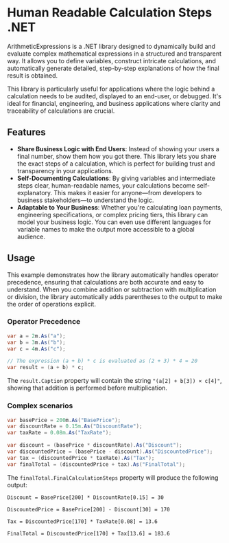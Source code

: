 # Human Readable Calculation Steps .NET

ArithmeticExpressions is a .NET library designed to dynamically build and evaluate complex mathematical expressions in a structured and transparent way. It allows you to define variables, construct intricate calculations, and automatically generate detailed, step-by-step explanations of how the final result is obtained.

This library is particularly useful for applications where the logic behind a calculation needs to be audited, displayed to an end-user, or debugged. It's ideal for financial, engineering, and business applications where clarity and traceability of calculations are crucial.

## Features

- **Share Business Logic with End Users**: Instead of showing your users a final number, show them how you got there. This library lets you share the exact steps of a calculation, which is perfect for building trust and transparency in your applications.
- **Self-Documenting Calculations**: By giving variables and intermediate steps clear, human-readable names, your calculations become self-explanatory. This makes it easier for anyone—from developers to business stakeholders—to understand the logic.
- **Adaptable to Your Business**: Whether you're calculating loan payments, engineering specifications, or complex pricing tiers, this library can model your business logic. You can even use different languages for variable names to make the output more accessible to a global audience.

## Usage

This example demonstrates how the library automatically handles operator precedence, ensuring that calculations are both accurate and easy to understand. When you combine addition or subtraction with multiplication or division, the library automatically adds parentheses to the output to make the order of operations explicit.

### Operator Precedence

```csharp
var a = 2m.As("a");
var b = 3m.As("b");
var c = 4m.As("c");

// The expression (a + b) * c is evaluated as (2 + 3) * 4 = 20
var result = (a + b) * c;
```

The `result.Caption` property will contain the string `"(a[2] + b[3]) × c[4]"`, showing that addition is performed before multiplication.

### Complex scenarios 

```csharp
var basePrice = 200m.As("BasePrice");
var discountRate = 0.15m.As("DiscountRate");
var taxRate = 0.08m.As("TaxRate");

var discount = (basePrice * discountRate).As("Discount");
var discountedPrice = (basePrice - discount).As("DiscountedPrice");
var tax = (discountedPrice * taxRate).As("Tax");
var finalTotal = (discountedPrice + tax).As("FinalTotal");
```

The `finalTotal.FinalCalculationSteps` property will produce the following output:

```
Discount = BasePrice[200] * DiscountRate[0.15] = 30

DiscountedPrice = BasePrice[200] - Discount[30] = 170

Tax = DiscountedPrice[170] * TaxRate[0.08] = 13.6

FinalTotal = DiscountedPrice[170] + Tax[13.6] = 183.6
```
